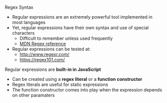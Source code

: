 Regex Syntax
- Regular expressions are an extremely powerful tool implemented in most languages
- Yet, regular expressions have their own syntax and use of special characters
  - Difficult to remember unless used frequently
  - [MDN Regex reference](https://developer.mozilla.org/en-US/docs/Web/JavaScript/Guide/Regular_Expressions)
- Regular expressions can be tested at:
  - http://www.regexr.com/ 
  - https://regex101.com/

Regular expressions are **built-in in JavaScript**
  - Can be created using a **regex literal** or a **function constructor**
  - Regex literals are useful for static expressions
  - The function constructor comes into play when the expression depends on other paramaters